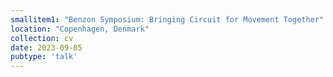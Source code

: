 ```yaml
---
smallitem1: "Benzon Symposium: Bringing Circuit for Movement Together"
location: "Copenhagen, Denmark"
collection: cv
date: 2023-09-05
pubtype: 'talk'
---
```

